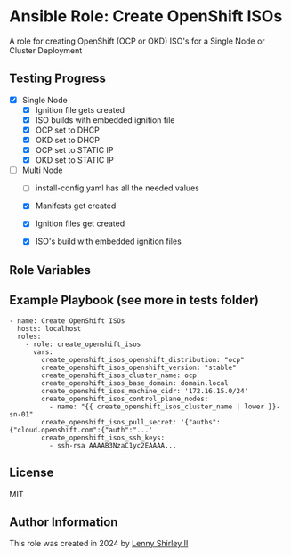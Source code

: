 Ansible Role: Create OpenShift ISOs
=========

A role for creating OpenShift (OCP or OKD) ISO's for a Single Node or Cluster Deployment

Testing Progress
--------------

- [x] Single Node
  - [x] Ignition file gets created
  - [x] ISO builds with embedded ignition file
  - [x] OCP set to DHCP
  - [x] OKD set to DHCP
  - [x] OCP set to STATIC IP
  - [x] OKD set to STATIC IP
- [ ] Multi Node
  - [ ] install-config.yaml has all the needed values
  - [x] Manifests get created
  - [x] Ignition files get created  
  - [x] ISO's build with embedded ignition files


Role Variables
--------------



Example Playbook (see more in tests folder)
----------------

    - name: Create OpenShift ISOs
      hosts: localhost
      roles:
        - role: create_openshift_isos
          vars:
            create_openshift_isos_openshift_distribution: "ocp"
            create_openshift_isos_openshift_version: "stable"
            create_openshift_isos_cluster_name: ocp
            create_openshift_isos_base_domain: domain.local
            create_openshift_isos_machine_cidr: '172.16.15.0/24'
            create_openshift_isos_control_plane_nodes:
              - name: "{{ create_openshift_isos_cluster_name | lower }}-sn-01"
            create_openshift_isos_pull_secret: '{"auths":{"cloud.openshift.com":{"auth":"...'
            create_openshift_isos_ssh_keys:
              - ssh-rsa AAAAB3NzaC1yc2EAAAA...

License
-------

MIT

Author Information
------------------

This role was created in 2024 by [Lenny Shirley II](https://github.com/lennysh)
